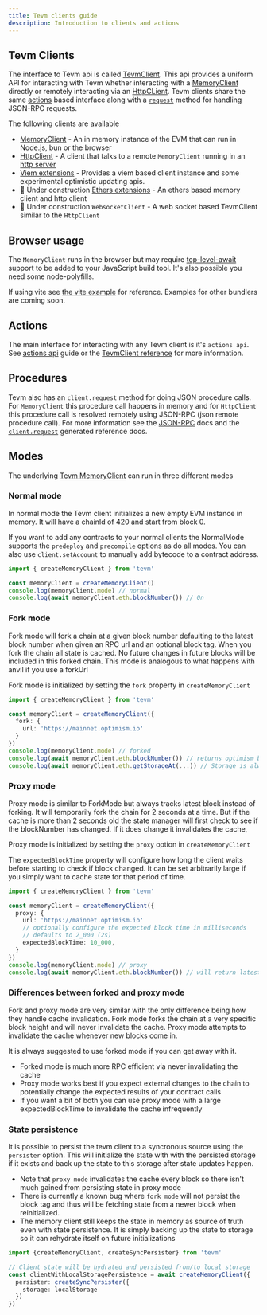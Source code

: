 ```yaml
---
title: Tevm clients guide
description: Introduction to clients and actions
---
```


## Tevm Clients

The interface to Tevm api is called [TevmClient](/reference/tevm/client-types/type-aliases/tevmclient). This api provides a uniform API for interacting with Tevm whether interacting with a [MemoryClient](/reference/tevm/memory-client/type-aliases/memoryclient) directly or remotely interacting via an [HttpCLient](/reference/tevm/http-client/type-aliases/httpclient). Tevm clients share the same [actions](/learn/actions) based interface along with a [`request`](/reference/tevm/client-types/type-aliases/tevmclient#request) method for handling JSON-RPC requests.

The following clients are available

- [MemoryClient](/reference/tevm/memory-client/type-aliases/memoryclient) - An in memory instance of the EVM that can run in Node.js, bun or the browser
- [HttpClient](/reference/tevm/http-client/type-aliases/httpclient) - A client that talks to a remote `MemoryClient` running in an [http server](/reference/tevm/server/api) 
- [Viem extensions](/reference/tevm/viem/api) - Provides a viem based client instance and some experimental optimistic updating apis.
- 🚧 Under construction [Ethers extensions](/reference/tevm/ethers/api) - An ethers based memory client and http client
- 🚧 Under construction `WebsocketClient` - A web socket based TevmClient similar to the `HttpClient`

## Browser usage

The `MemoryClient` runs in the browser but may require [top-level-await](https://github.com/Menci/vite-plugin-top-level-await) support to be added to your JavaScript build tool. It's also possible you need some node-polyfills.

If using vite see [the vite example](https://github.com/evmts/tevm-monorepo/blob/main/examples/vite/vite.config.ts) for reference. Examples for other bundlers are coming soon.

## Actions

The main interface for interacting with any Tevm client is it's `actions api`. See [actions api](/learn/actions) guide or the [TevmClient reference](/reference/tevm/client-types/type-aliases/tevmclient) for more information.

## Procedures

Tevm also has an `client.request` method for doing JSON procedure calls.  For `MemoryClient` this procedure call happens in memory and for `HttpClient` this procedure call is resolved remotely using JSON-RPC (json remote procedure call). For more information see the [JSON-RPC](/learn/json-rpc) docs and the [`client.request`](/reference/tevm/procedures-types/type-aliases/tevmjsonrpcrequesthandler) generated reference docs.

## Modes

The underlying [Tevm MemoryClient](/reference/tevm/memory-client/type-aliases/memoryclient) can run in three different modes

### Normal mode

In normal mode the Tevm client initializes a new empty EVM instance in memory. It will have a chainId of 420 and start from block 0. 

If you want to add any contracts to your normal clients the NormalMode supports the `predeploy` and `precompile` options as do all modes. You can also use `client.setAccount` to manually add bytecode to a contract address.

```typescript
import { createMemoryClient } from 'tevm'

const memoryClient = createMemoryClient()
console.log(memoryClient.mode) // normal
console.log(await memoryClient.eth.blockNumber()) // 0n
```

### Fork mode

Fork mode will fork a chain at a given block number defaulting to the latest block number when given an RPC url and an optional block tag. When you fork the chain all state is cached. No future changes in future blocks will be included in this forked chain. This mode is analogous to what happens with anvil if you use a forkUrl

Fork mode is initialized by setting the `fork` property in `createMemoryClient`

```typescript
import { createMemoryClient } from 'tevm'

const memoryClient = createMemoryClient({
  fork: {
    url: 'https://mainnet.optimism.io'
  }
})
console.log(memoryClient.mode) // forked
console.log(await memoryClient.eth.blockNumber()) // returns optimism block number at time of fork unless future actions simulate mining a new block
console.log(await memoryClient.eth.getStorageAt(...)) // Storage is always read from cache or fetched from the forked block
```

### Proxy mode

Proxy mode is similar to ForkMode but always tracks latest block instead of forking. It will temporarily fork the chain for 2 seconds at a time. But if the cache is more than 2 seconds old the state manager will first check to see if the blockNumber has changed. If it does change it invalidates the cache,

Proxy mode is initialized by setting the `proxy` option in `createMemoryClient`

The `expectedBlockTime` property will configure how long the client waits before starting to check if block changed. It can be set arbitrarily large if you simply want to cache state for that period of time.

```typescript
import { createMemoryClient } from 'tevm'

const memoryClient = createMemoryClient({
  proxy: {
    url: 'https://mainnet.optimism.io'
    // optionally configure the expected block time in milliseconds
    // defaults to 2_000 (2s)
    expectedBlockTime: 10_000,
  }
})
console.log(memoryClient.mode) // proxy
console.log(await memoryClient.eth.blockNumber()) // will return latest block number
```

### Differences between forked and proxy mode

Fork and proxy mode are very similar with the only difference being how they handle cache invalidation. Fork mode forks the chain at a very specific block height and will never invalidate the cache. Proxy mode attempts to invalidate the cache whenever new blocks come in.

It is always suggested to use forked mode if you can get away with it.

- Forked mode is much more RPC efficient via never invalidating the cache
- Proxy mode works best if you expect external changes to the chain to potentially change the expected results of your contract calls
- If you want a bit of both you can use proxy mode with a large expectedBlockTime to invalidate the cache infrequently

### State persistence

It is possible to persist the tevm client to a syncronous source using the `persister` option. This will initialize the state with with the persisted storage if it exists and back up the state to this storage after state updates happen.

- Note that `proxy mode` invalidates the cache every block so there isn't much gained from persisting state in proxy mode
- There is currently a known bug where `fork mode` will not persist the block tag and thus will be fetching state from a newer block when reinitialized.
- The memory client still keeps the state in memory as source of truth even with state persistence. It is simply backing up the state to storage so it can rehydrate itself on future initializations

```typescript
import {createMemoryClient, createSyncPersister} from 'tevm'

// Client state will be hydrated and persisted from/to local storage
const clientWithLocalStoragePersistence = await createMemoryClient({
  persister: createSyncPersister({
    storage: localStorage
  })
})
```

